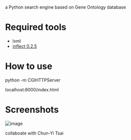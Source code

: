 a Python search engine based on Gene Ontology database

Required tools
=============
* lxml
* [inflect 0.2.5](https://pypi.python.org/pypi/inflect)


How to use
=============
python -m CGIHTTPServer

localhost:8000/index.html

Screenshots
=============
![image](http://i.imgur.com/X2AW21e.png)


collaboate with Chun-Yi Tsai

